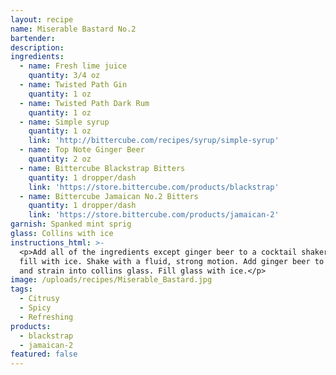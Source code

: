 ```yaml
---
layout: recipe
name: Miserable Bastard No.2
bartender:
description:
ingredients:
  - name: Fresh lime juice
    quantity: 3/4 oz
  - name: Twisted Path Gin
    quantity: 1 oz
  - name: Twisted Path Dark Rum
    quantity: 1 oz
  - name: Simple syrup
    quantity: 1 oz
    link: 'http://bittercube.com/recipes/syrup/simple-syrup'
  - name: Top Note Ginger Beer
    quantity: 2 oz
  - name: Bittercube Blackstrap Bitters
    quantity: 1 dropper/dash
    link: 'https://store.bittercube.com/products/blackstrap'
  - name: Bittercube Jamaican No.2 Bitters
    quantity: 1 dropper/dash
    link: 'https://store.bittercube.com/products/jamaican-2'
garnish: Spanked mint sprig
glass: Collins with ice
instructions_html: >-
  <p>Add all of the ingredients except ginger beer to a cocktail shaker and then
  fill with ice. Shake with a fluid, strong motion. Add ginger beer to shaker
  and strain into collins glass. Fill glass with ice.</p>
image: /uploads/recipes/Miserable_Bastard.jpg
tags:
  - Citrusy
  - Spicy
  - Refreshing
products:
  - blackstrap
  - jamaican-2
featured: false
---
```


